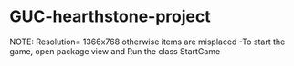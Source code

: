 # GUC-hearthstone-project
NOTE: Resolution= 1366x768 otherwise items are misplaced
-To start the game, open package view and Run the class StartGame
